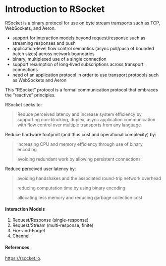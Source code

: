 <h1 id="header-1">Introduction to RSocket</h1>

RSocket is a binary protocol for use on byte stream transports such as TCP, WebSockets, and Aeron.

<ul>
  <li>support for interaction models beyond request/response such as streaming responses and push</li>
  <li>application-level flow control semantics (async pull/push of bounded batch sizes) across network boundaries</li>
  <li>binary, multiplexed use of a single connection</li>
  <li>support resumption of long-lived subscriptions across transport connections</li>
  <li>need of an application protocol in order to use transport protocols such as WebSockets and Aeron</li>
</ul>



This “RSocket” protocol is a formal communication protocol that embraces the “reactive” principles.

RSocket seeks to:
<blockquote>
<p>Reduce perceived latency and increase system efficiency by supporting non-blocking, duplex, async application communication with flow control over multiple transports from any language</p>
</blockquote>


Reduce hardware footprint (and thus cost and operational complexity) by:
<blockquote>
<p>increasing CPU and memory efficiency through use of binary encoding</p>
<p>avoiding redundant work by allowing persistent connections</p>
</blockquote>


Reduce perceived user latency by:
<blockquote>
<p>avoiding handshakes and the associated round-trip network overhead</p>
<p>reducing computation time by using binary encoding</p>
<p>allocating less memory and reducing garbage collection cost</p>
</blockquote>



<h4 id="header-4">Interaction Models</h4>
<ol>
  <li>Request/Response (single-response)</li>
  <li>Request/Stream (multi-response, finite)</li>
  <li>Fire-and-Forget</li>
  <li>Channel</li>
</ol>



<h4 id="header-4">References</h4>
<p><a href="https://rsocket.io/">https://rsocket.io</a>.</p>






